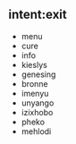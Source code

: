 ## intent:exit
- menu
- cure
- info
- kieslys
- genesing
- bronne
- imenyu
- unyango
- izixhobo
- pheko
- mehlodi
